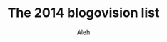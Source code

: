 ---
layout: collection
title: "The 2014 blogovision list"
collection: "blogovision2014"
permalink: "/music/blogovision/blogovision2014/"
author: Aleh
---